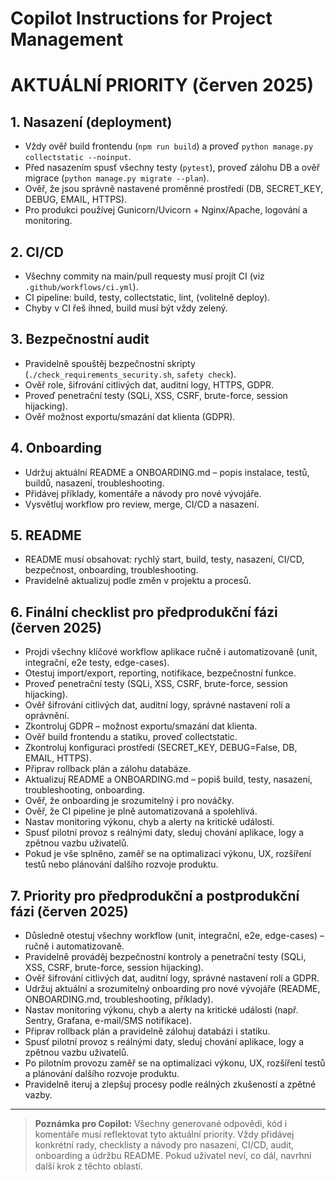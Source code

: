 # Copilot Instructions for Project Management
# AKTUÁLNÍ PRIORITY (červen 2025)

## 1. Nasazení (deployment)
- Vždy ověř build frontendu (`npm run build`) a proveď `python manage.py collectstatic --noinput`.
- Před nasazením spusť všechny testy (`pytest`), proveď zálohu DB a ověř migrace (`python manage.py migrate --plan`).
- Ověř, že jsou správně nastavené proměnné prostředí (DB, SECRET_KEY, DEBUG, EMAIL, HTTPS).
- Pro produkci používej Gunicorn/Uvicorn + Nginx/Apache, logování a monitoring.

## 2. CI/CD
- Všechny commity na main/pull requesty musí projít CI (viz `.github/workflows/ci.yml`).
- CI pipeline: build, testy, collectstatic, lint, (volitelně deploy).
- Chyby v CI řeš ihned, build musí být vždy zelený.

## 3. Bezpečnostní audit
- Pravidelně spouštěj bezpečnostní skripty (`./check_requirements_security.sh`, `safety check`).
- Ověř role, šifrování citlivých dat, auditní logy, HTTPS, GDPR.
- Proveď penetrační testy (SQLi, XSS, CSRF, brute-force, session hijacking).
- Ověř možnost exportu/smazání dat klienta (GDPR).

## 4. Onboarding
- Udržuj aktuální README a ONBOARDING.md – popis instalace, testů, buildů, nasazení, troubleshooting.
- Přidávej příklady, komentáře a návody pro nové vývojáře.
- Vysvětluj workflow pro review, merge, CI/CD a nasazení.

## 5. README
- README musí obsahovat: rychlý start, build, testy, nasazení, CI/CD, bezpečnost, onboarding, troubleshooting.
- Pravidelně aktualizuj podle změn v projektu a procesů.

## 6. Finální checklist pro předprodukční fázi (červen 2025)
- Projdi všechny klíčové workflow aplikace ručně i automatizovaně (unit, integrační, e2e testy, edge-cases).
- Otestuj import/export, reporting, notifikace, bezpečnostní funkce.
- Proveď penetrační testy (SQLi, XSS, CSRF, brute-force, session hijacking).
- Ověř šifrování citlivých dat, auditní logy, správné nastavení rolí a oprávnění.
- Zkontroluj GDPR – možnost exportu/smazání dat klienta.
- Ověř build frontendu a statiku, proveď collectstatic.
- Zkontroluj konfiguraci prostředí (SECRET_KEY, DEBUG=False, DB, EMAIL, HTTPS).
- Připrav rollback plán a zálohu databáze.
- Aktualizuj README a ONBOARDING.md – popiš build, testy, nasazení, troubleshooting, onboarding.
- Ověř, že onboarding je srozumitelný i pro nováčky.
- Ověř, že CI pipeline je plně automatizovaná a spolehlivá.
- Nastav monitoring výkonu, chyb a alerty na kritické události.
- Spusť pilotní provoz s reálnými daty, sleduj chování aplikace, logy a zpětnou vazbu uživatelů.
- Pokud je vše splněno, zaměř se na optimalizaci výkonu, UX, rozšíření testů nebo plánování dalšího rozvoje produktu.

## 7. Priority pro předprodukční a postprodukční fázi (červen 2025)
- Důsledně otestuj všechny workflow (unit, integrační, e2e, edge-cases) – ručně i automatizovaně.
- Pravidelně prováděj bezpečnostní kontroly a penetrační testy (SQLi, XSS, CSRF, brute-force, session hijacking).
- Ověř šifrování citlivých dat, auditní logy, správné nastavení rolí a GDPR.
- Udržuj aktuální a srozumitelný onboarding pro nové vývojáře (README, ONBOARDING.md, troubleshooting, příklady).
- Nastav monitoring výkonu, chyb a alerty na kritické události (např. Sentry, Grafana, e-mail/SMS notifikace).
- Připrav rollback plán a pravidelně zálohuj databázi i statiku.
- Spusť pilotní provoz s reálnými daty, sleduj chování aplikace, logy a zpětnou vazbu uživatelů.
- Po pilotním provozu zaměř se na optimalizaci výkonu, UX, rozšíření testů a plánování dalšího rozvoje produktu.
- Pravidelně iteruj a zlepšuj procesy podle reálných zkušeností a zpětné vazby.

---

> **Poznámka pro Copilot:**
> Všechny generované odpovědi, kód i komentáře musí reflektovat tyto aktuální priority. Vždy přidávej konkrétní rady, checklisty a návody pro nasazení, CI/CD, audit, onboarding a údržbu README. Pokud uživatel neví, co dál, navrhni další krok z těchto oblastí.
